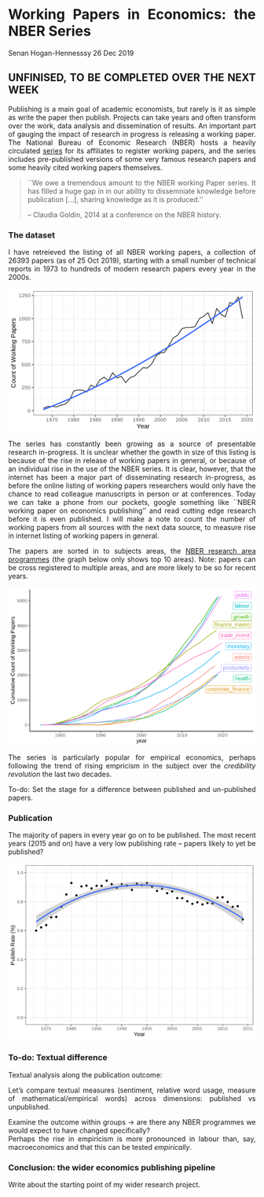 Working Papers in Economics: the NBER Series
================
Senan Hogan-Hennesssy
26 Dec 2019

<style>
body {
text-align: justify}
</style>

## UNFINISED, TO BE COMPLETED OVER THE NEXT WEEK

<!-- Look at blog post   : http://varianceexplained.org/r/trump-tweets/#fnref:fullcode -->

<!-- Look at source code : https://github.com/dgrtwo/dgrtwo.github.com/blob/master/_R/2016-08-09-trump-tweets.Rmd -->

Publishing is a main goal of academic economists, but rarely is it as
simple as write the paper then publish. Projects can take years and
often transform over the work, data analysis and dissemination of
results. An important part of gauging the impact of research in progress
is releasing a working paper. The National Bureau of Economic Research
(NBER) hosts a heavily circulated [series](https://www.nber.org/papers)
for its affiliates to register working papers, and the series includes
pre-published versions of some very famous research papers and some
heavily cited working papers themselves.

> \`\`We owe a tremendous amount to the NBER working Paper series. It
> has filled a huge gap in in our ability to dissemniate knowledge
> before publication \[…\], sharing knowledge as it is produced.’’
> 
> – Claudia Goldin, 2014 at a conference on the NBER history.
> <!-- Presentation on the series : https://www.nber.org/WPat20K/summary.html# -->

### The dataset

I have retreieved the listing of all NBER working papers, a collection
of 26393 papers (as of 25 Oct 2019), starting with a small number of
technical reports in 1973 to hundreds of modern research papers every
year in the
2000s.

<img src="Working_papers_intro_files/figure-gfm/unnamed-chunk-1-1.png" style="display: block; margin: auto;" />

The series has constantly been growing as a source of presentable
research in-progress. It is unclear whether the gowth in size of this
listing is because of the rise in release of working papers in general,
or because of an individual rise in the use of the NBER series. It is
clear, however, that the internet has been a major part of disseminating
research in-progress, as before the online listing of working papers
researchers would only have the chance to read colleague manuscripts in
person or at conferences. Today we can take a phone from our pockets,
google something like \`\`NBER working paper on economics publishing’’
and read cutting edge research before it is even published. I will make
a note to count the number of working papers from all sources with the
next data source, to measure rise in internet listing of working papers
in general.

The papers are sorted in to subjects areas, the [NBER research area
programmes](https://www.nber.org/programs/) (the graph below only shows
top 10 areas). Note: papers can be cross registered to multiple areas,
and are more likely to be so for recent
years.

<img src="Working_papers_intro_files/figure-gfm/unnamed-chunk-2-1.png" style="display: block; margin: auto;" />

The series is particularly popular for empirical economics, perhaps
following the trend of rising empricism in the subject over the
<i>credibility revolution</i> the last two decades.

To-do: Set the stage for a difference between published and un-published
papers.

### Publication

The majority of papers in every year go on to be published. The most
recent years (2015 and on) have a very low publishing rate – papers
likely to yet be published?

![](Working_papers_intro_files/figure-gfm/unnamed-chunk-3-1.png)<!-- -->

### To-do: Textual difference

Textual analysis along the publication outcome:

Let’s compare textual measures (sentiment, relative word usage, measure
of mathematical/empirical words) across dimensions: published vs
unpublished.

Examine the outcome within groups -\> are there any NBER programmes we
would expect to have changed specifically?  
Perhaps the rise in empiricism is more pronounced in labour than, say,
macroeconomics and that this can be tested <i>empirically</i>.

### Conclusion: the wider economics publishing pipeline

Write about the starting point of my wider research project.
